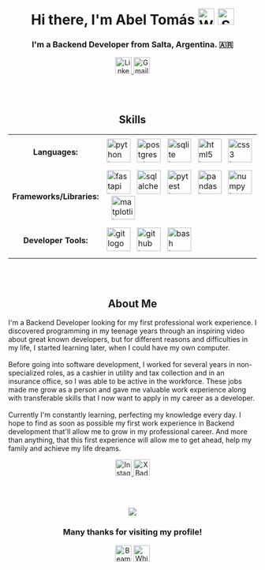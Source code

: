 <!-- BANNER HERE -->

<!-- HEADER -->
<h1 align="center">
  Hi there, I'm Abel Tomás 
  <span>
    <img src="https://raw.githubusercontent.com/Tarikul-Islam-Anik/Animated-Fluent-Emojis/master/Emojis/Hand%20gestures/Waving%20Hand%20Light%20Skin%20Tone.png" alt="Waving Hand Light Skin Tone" width="33" height="33"/>
    <img src="https://raw.githubusercontent.com/Tarikul-Islam-Anik/Animated-Fluent-Emojis/master/Emojis/Smilies/Smiling%20Face.png" alt="Smiling Face" width="33" height="33"/>
  </span>
</h1>

<h3 align="center">I'm a Backend Developer from Salta, Argentina. 🇦🇷</h3>

<!-- Social media -->
<div id="Contact Badges" align="center">
  <a href="https://www.linkedin.com/in/abel-tomas-romero/">
    <img alt="Linkedin Badge" src="https://img.shields.io/badge/LinkedIn-steelblue?style=for-the-badge&logo=linkedin&logoColor=white&logoSize=auto" height="33">
  </a>
  <a href="mailto:abeltomasr98@gmail.com">
    <img alt="Gmail Badge" src="https://img.shields.io/badge/Gmail-orangered?style=for-the-badge&logo=gmail&logoColor=white&logoSize=auto" height="33">
  </a>
  <!--  
  <a href="#">
    <img alt="Portfolio Badge" src="https://img.shields.io/badge/Portfolio-dimgray?style=for-the-badge&logo=astro&logoColor=white&logoSize=auto" height="40">
  </a>
  -->
</div>


<br><br>


<!-- Projects Section
<h2 align="center">My projects</h2>
<div align="center">
  <a href="https://github.com/Tomu98/Expense-Tracker-API">
    <img src="https://github-readme-stats.vercel.app/api/pin/?username=Tomu98&repo=Expense-Tracker-API&show_icons=true&theme=shadow_red" alt="Expense Tracker API repo"/>
  </a>
  <a href="https://github.com/Tomu98/GitHub-User-Activity">
    <img src="https://github-readme-stats.vercel.app/api/pin/?username=Tomu98&repo=GitHub-User-Activity&show_icons=true&theme=shadow_red" alt="GitHub User Activity repo"/>
  </a>
</div>



<br><br> -->


<!-- Skills section -->
<h2 align="center">Skills</h2>
<table align="center">
  <tr>
    <td><h4 align="center">Languages:</h4></td>
    <td>
      <img src="https://skillicons.dev/icons?i=py" height="48" alt="python logo"/>
      <img width="5"/>
      <img src="https://skillicons.dev/icons?i=postgres" height="48" alt="postgresql logo"/>
      <img width="5"/>
      <img src="https://skillicons.dev/icons?i=sqlite" height="48" alt="sqlite logo"/>
      <img width="5"/>
      <img src="https://skillicons.dev/icons?i=html" height="48" alt="html5 logo"/>
      <img width="5"/>
      <img src="https://skillicons.dev/icons?i=css" height="48" alt="css3 logo"/>
    </td>
  </tr>
  
  <tr>
    <td><h4 align="center">Frameworks/Libraries:</h4></td>
    <td>
      <img src="https://skillicons.dev/icons?i=fastapi" height="48" alt="fastapi logo"  />
      <img width="5"/>
      <img src="https://cdn.jsdelivr.net/gh/devicons/devicon/icons/sqlalchemy/sqlalchemy-original.svg" height="48" alt="sqlalchemy logo"/>
      <img width="5"/>
      <img src="https://cdn.jsdelivr.net/gh/devicons/devicon/icons/pytest/pytest-original.svg" height="48" alt="pytest logo"/>
      <img width="5"/>
      <img src="https://cdn.jsdelivr.net/gh/devicons/devicon/icons/pandas/pandas-original.svg" height="48" alt="pandas logo"/>
      <img width="5"/>
      <img src="https://cdn.jsdelivr.net/gh/devicons/devicon/icons/numpy/numpy-original.svg" height="48" alt="numpy logo"/>
      <img width="5"/>
      <img src="https://cdn.jsdelivr.net/gh/devicons/devicon@latest/icons/matplotlib/matplotlib-original.svg" height="48" alt="matplotlib logo"/>
    </td>
  </tr>
  
  <tr>
    <td><h4 align="center">Developer Tools:</h4></td>
    <td>
      <img src="https://skillicons.dev/icons?i=git" height="48" alt="git logo"/>
      <img width="5"/>
      <img src="https://skillicons.dev/icons?i=github" height="48" alt="github logo"/>
      <img width="5"/>
      <img src="https://skillicons.dev/icons?i=bash" height="48" alt="bash logo"/>
    </td>
  </tr>
</table>


<br><br>


<!-- AboutMe section-->
<h2 align="center">About Me</h2>

<p align="left">
  I'm a Backend Developer looking for my first professional work experience. I discovered programming in my teenage years through an inspiring video about great known developers, but for different reasons and difficulties in my life, I started learning later, when I could have my own computer.
  <br><br>
  Before going into software development, I worked for several years in non-specialized roles, as a cashier in utility and tax collection and in an insurance office, so I was able to be active in the workforce. These jobs made me grow as a person and gave me valuable work experience along with transferable skills that I now want to apply in my career as a developer.
  <br><br>
  Currently I'm constantly learning, perfecting my knowledge every day. I hope to find as soon as possible my first work experience in Backend development that'll allow me to grow in my professional career. And more than anything, that this first experience will allow me to get ahead, help my family and achieve my life dreams.
</p>

<div id="Social Badges" align="center">
  <a href="https://www.instagram.com/abeltomas98/">
    <img alt="Instagram Badge" src="https://img.shields.io/badge/@abeltomas98-mediumpurple?style=for-the-badge&logo=instagram&logoColor=white&logoSize=auto" height="33">
  </a>
  <a href="https://x.com/Tomu98_">
    <img alt="X Badge" src="https://img.shields.io/badge/@Tomu98__-black?style=for-the-badge&logo=x&logoColor=white&logoSize=auto" height="33">
  </a>
</div>


<br><br>


<!-- END -->
<div align="center">
  <img height="auto" src="https://64.media.tumblr.com/0a846b579e5039fdcf3e28838100392a/tumblr_ptxcbfg1Ah1v6bs4yo9_r1_540.gif"/>
</div>

<h3 align="center">Many thanks for visiting my profile!</h3>
<div align="center">
  <span>
    <img src="https://raw.githubusercontent.com/Tarikul-Islam-Anik/Animated-Fluent-Emojis/master/Emojis/Smilies/Beaming%20Face%20with%20Smiling%20Eyes.png" alt="Beaming Face with Smiling Eyes" width="33" height="33"/>
    <img src="https://raw.githubusercontent.com/Tarikul-Islam-Anik/Animated-Fluent-Emojis/master/Emojis/Smilies/White%20Heart.png" alt="White Heart" width="33" height="33"/>
</span>
</div>

